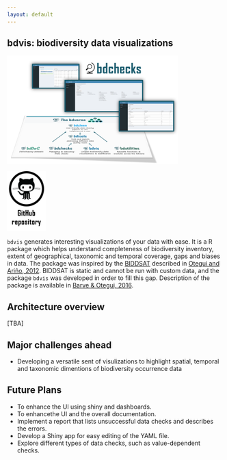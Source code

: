 ```yaml
---
layout: default
---
```

## bdvis: biodiversity data visualizations 

<img src="assets/images/bdchecks_bdverse.png" alt="bdchecks in the bdverse" width="400"/>

<a href="https://github.com/bd-R/bdvis" target="_blank"><img src="assets/images/github_repo.png" alt="bdvis GitHub repository" title= "Open bdvis repository" width="90"/></a>




`bdvis` generates interesting visualizations  of your data with ease. It is a R package which helps understand completeness of biodiversity inventory, extent of geographical, taxonomic and temporal coverage, gaps and biases in data. The package was inspired by the <a href="http://www.unav.es/unzyec/mzna/biddsat/" target="_blank">BIDDSAT</a> described in <a href="https://academic.oup.com/bioinformatics/article/28/16/2207/325294" target="_blank">Otegui and Ariño, 2012</a>. BIDDSAT is static and cannot be run with custom data, and the package `bdvis` was developed in order to fill this gap. Description of the package is available in <a href="https://academic.oup.com/bioinformatics/article/32/19/3049/2196391" target="_blank">Barve & Otegui, 2016</a>.


## Architecture overview
[TBA]


## Major challenges ahead

* Developing a versatile sent of visulizations to highlight spatial, temporal and taxonomic dimentions of biodiversity occurrence data 


## Future Plans

* To enhance the UI using shiny and dashboards.
* To enhancethe UI and the overall documentation.
* Implement a report that lists unsuccessful data checks and describes the errors. 
* Develop a Shiny app for easy editing of the YAML file.
* Explore different types of data checks, such as value-dependent checks.






